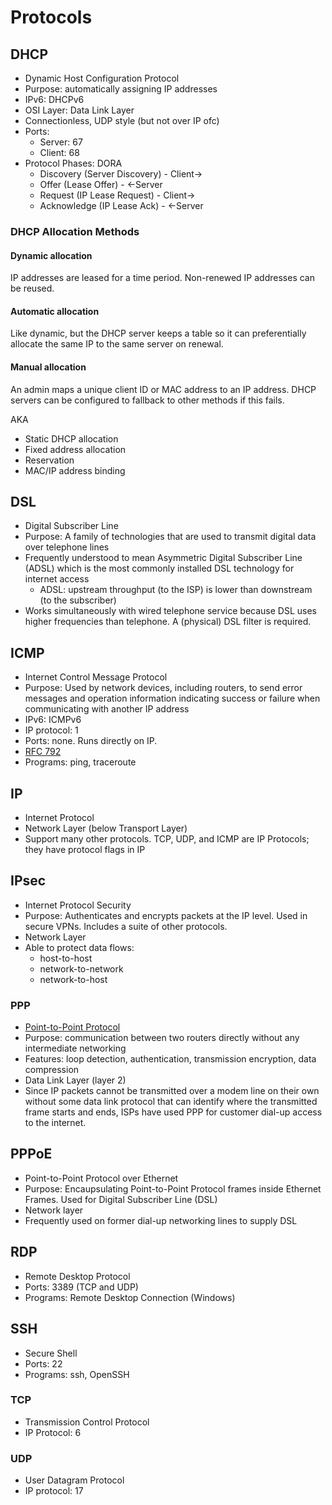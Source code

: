 # Protocols

## DHCP

* Dynamic Host Configuration Protocol
* Purpose: automatically assigning IP addresses
* IPv6: DHCPv6
* OSI Layer: Data Link Layer
* Connectionless, UDP style (but not over IP ofc)
* Ports:
  * Server: 67
  * Client: 68
* Protocol Phases: DORA
  * Discovery   (Server Discovery) - Client->
  * Offer       (Lease Offer)      - <-Server
  * Request     (IP Lease Request) - Client->
  * Acknowledge (IP Lease Ack)     - <-Server

### DHCP Allocation Methods

#### Dynamic allocation

IP addresses are leased for a time period. Non-renewed IP addresses can be reused.

#### Automatic allocation

Like dynamic, but the DHCP server keeps a table so it can preferentially allocate the same IP to the same server on renewal.

#### Manual allocation

An admin maps a unique client ID or MAC address to an IP address. DHCP servers can be configured to fallback to other methods if this fails.

AKA

* Static DHCP allocation
* Fixed address allocation
* Reservation
* MAC/IP address binding

## DSL

- Digital Subscriber Line
- Purpose: A family of technologies that are used to transmit digital data over telephone lines
- Frequently understood to mean Asymmetric Digital Subscriber Line (ADSL) which is the most commonly installed DSL technology for internet access
  - ADSL: upstream throughput (to the ISP) is lower than downstream (to the subscriber)
- Works simultaneously with wired telephone service because DSL uses higher frequencies than telephone. A (physical) DSL filter is required.

## ICMP

* Internet Control Message Protocol
* Purpose: Used by network devices, including routers, to send error messages and operation information indicating success or failure when communicating with another IP address
* IPv6: ICMPv6
* IP protocol: 1
* Ports: none. Runs directly on IP.
* [RFC 792](https://www.rfc-editor.org/rfc/rfc792)
* Programs: ping, traceroute

## IP

- Internet Protocol
- Network Layer (below Transport Layer)
- Support many other protocols. TCP, UDP, and ICMP are IP Protocols; they have protocol flags in IP

## IPsec

- Internet Protocol Security
- Purpose: Authenticates and encrypts packets at the IP level. Used in secure VPNs. Includes a suite of other protocols.
- Network Layer
- Able to protect data flows:
  - host-to-host
  - network-to-network
  - network-to-host

### PPP

- [Point-to-Point Protocol](https://en.wikipedia.org/wiki/Point-to-Point_Protocol)
- Purpose: communication between two routers directly without any intermediate networking
- Features: loop detection, authentication, transmission encryption, data compression
- Data Link Layer (layer 2)
- Since IP packets cannot be transmitted over a modem line on their own without some data link protocol that can identify where the transmitted frame starts and ends, ISPs have used PPP for customer dial-up access to the internet.

## PPPoE

- Point-to-Point Protocol over Ethernet
- Purpose: Encaupsulating Point-to-Point Protocol frames inside Ethernet Frames. Used for Digital Subscriber Line (DSL)
- Network layer
- Frequently used on former dial-up networking lines to supply DSL

## RDP

* Remote Desktop Protocol
* Ports: 3389 (TCP and UDP)
* Programs: Remote Desktop Connection (Windows)

## SSH

* Secure Shell
* Ports: 22
* Programs: ssh, OpenSSH

### TCP

* Transmission Control Protocol
* IP Protocol: 6

### UDP

* User Datagram Protocol
* IP protocol: 17